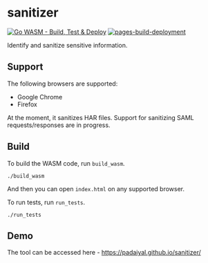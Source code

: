 # sanitizer
[![Go WASM - Build, Test & Deploy](https://github.com/padaiyal/sanitizer/actions/workflows/go_wasm_build_test_deploy.yml/badge.svg?branch=main)](https://github.com/padaiyal/sanitizer/actions/workflows/go_wasm_build_test_deploy.yml)
[![pages-build-deployment](https://github.com/padaiyal/sanitizer/actions/workflows/pages/pages-build-deployment/badge.svg)](https://github.com/padaiyal/sanitizer/actions/workflows/pages/pages-build-deployment) <br>

Identify and sanitize sensitive information.

## Support
The following browsers are supported:
 - Google Chrome
 - Firefox

At the moment, it sanitizes HAR files.
Support for sanitizing SAML requests/responses are in progress.

## Build
To build the WASM code, run `build_wasm`.
```
./build_wasm
```
And then you can open `index.html` on any supported browser.

To run tests, run `run_tests`.
```
./run_tests
```

## Demo
The tool can be accessed here - https://padaiyal.github.io/sanitizer/
